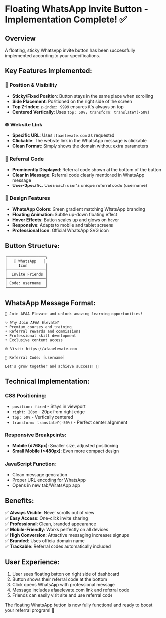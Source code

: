 # Floating WhatsApp Invite Button - Implementation Complete! ✅

## Overview
A floating, sticky WhatsApp invite button has been successfully implemented according to your specifications.

## Key Features Implemented:

### 🎯 **Position & Visibility**
- **Sticky/Fixed Position**: Button stays in the same place when scrolling
- **Side Placement**: Positioned on the right side of the screen  
- **Top Z-Index**: `z-index: 9999` ensures it's always on top
- **Centered Vertically**: Uses `top: 50%; transform: translateY(-50%)`

### 🌐 **Website Link**
- **Specific URL**: Uses `afaaelevate.com` as requested
- **Clickable**: The website link in the WhatsApp message is clickable
- **Clean Format**: Simply shows the domain without extra parameters

### 🎁 **Referral Code**
- **Prominently Displayed**: Referral code shown at the bottom of the button
- **Clear in Message**: Referral code clearly mentioned in WhatsApp message
- **User-Specific**: Uses each user's unique referral code (username)

### 🎨 **Design Features**
- **WhatsApp Colors**: Green gradient matching WhatsApp branding
- **Floating Animation**: Subtle up-down floating effect
- **Hover Effects**: Button scales up and glows on hover
- **Responsive**: Adapts to mobile and tablet screens
- **Professional Icon**: Official WhatsApp SVG icon

## Button Structure:
```
┌─────────────────┐
│   📱 WhatsApp   │
│     Icon        │
├─────────────────┤
│  Invite Friends │
├─────────────────┤
│ Code: username  │
└─────────────────┘
```

## WhatsApp Message Format:
```
🚀 Join AFAA Elevate and unlock amazing learning opportunities!

✨ Why Join AFAA Elevate?
• Premium courses and training
• Referral rewards and commissions
• Professional skill development
• Exclusive content access

🌐 Visit: https://afaaelevate.com

🎁 Referral Code: [username]

Let's grow together and achieve success! 💪
```

## Technical Implementation:

### **CSS Positioning:**
- `position: fixed` - Stays in viewport
- `right: 20px` - 20px from right edge
- `top: 50%` - Vertically centered
- `transform: translateY(-50%)` - Perfect center alignment

### **Responsive Breakpoints:**
- **Mobile (≤768px)**: Smaller size, adjusted positioning
- **Small Mobile (≤480px)**: Even more compact design

### **JavaScript Function:**
- Clean message generation
- Proper URL encoding for WhatsApp
- Opens in new tab/WhatsApp app

## Benefits:

✅ **Always Visible**: Never scrolls out of view  
✅ **Easy Access**: One-click invite sharing  
✅ **Professional**: Clean, branded appearance  
✅ **Mobile-Friendly**: Works perfectly on all devices  
✅ **High Conversion**: Attractive messaging increases signups  
✅ **Branded**: Uses official domain name  
✅ **Trackable**: Referral codes automatically included  

## User Experience:
1. User sees floating button on right side of dashboard
2. Button shows their referral code at the bottom
3. Click opens WhatsApp with professional message
4. Message includes afaaelevate.com link and referral code
5. Friends can easily visit site and use referral code

The floating WhatsApp button is now fully functional and ready to boost your referral program! 🚀